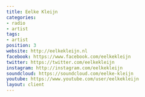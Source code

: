 ```yaml
---
title: Eelke Kleijn
categories:
- radio
- artist
tags:
- artist
position: 3
website: http://eelkekleijn.nl
facebook: https://www.facebook.com/eelkekleijn
twitter: https://twitter.com/eelkekleijn
instagram: http://instagram.com/eelkekleijn
soundcloud: https://soundcloud.com/eelke-kleijn
youtube: https://www.youtube.com/user/eelkekleijn
layout: client
---
```


